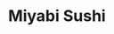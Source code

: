 ---
layout: place
title: Miyabi Sushi
permalink: /washington/tukwila/miyabi-sushi.html
stateAbbr: WA
stateName: Washington
cityName: Tukwila
seo:
  type: restaurant
  links: http://miyabisushi.com/
place_id: ChIJgfl9S85ckFQRonest40Vj8c
photos:
  - name: >-
      places/ChIJgfl9S85ckFQRonest40Vj8c/photos/AeeoHcLyOtpn6j3NK6XEqk5BrDHeGdTeO-jxKmvGZeK5lHSXpXAnAYHiypkCICZIT6ERMPYsMwGceMacB4EIRO6wFENcq1Xxn1W8tdUQovfD1jsDVAjvI10vqQKH0BMLrH0I_UPEAGNJHqyCuDTpF1ZhM8wGoqO55Mo8iyamaHjt5mX8WL0CACFUuIVVhdtHdSlQuY1kD7ljq15A6jUpJWFIEscA7uwYlmiaUjwtx80JInWTtCcDLUtyhOs2Iw9BulVcL7vLruRek6VKqBhCcA96i2LgNtmoD4oibRqW6070UYHZGAJj6Y7S5zICO44sC12VEHV06My_Z0CdL3MXPO1onB1GPCybzzAf8wZjSWH_dIaVAGsDKSLSXIoHDjvE297dhZt1sMEHZ_Lnxme0DzW2UQ7cmvN9yOlOHF7MFM64LRrKLw
    widthPx: 3024
    heightPx: 4032
    authorAttributions:
      - displayName: Huy Nguyen
        uri: https://maps.google.com/maps/contrib/107651313346249553765
        photoUri: >-
          https://lh3.googleusercontent.com/a-/ALV-UjXaQa8o3TwxinmXwFpMmMbGR1S-e24kiSEGs7MDxBAMZs7TdHY=s100-p-k-no-mo
    flagContentUri: >-
      https://www.google.com/local/imagery/report/?cb_client=maps_api_places.places_api&image_key=!1e10!2sCIHM0ogKEICAgICPtbzzZg&hl=en-US
    googleMapsUri: >-
      https://www.google.com/maps/place//data=!3m4!1e2!3m2!1sCIHM0ogKEICAgICPtbzzZg!2e10!4m2!3m1!1s0x54905cce4b7df981:0xc78f158db7ac77a2
  - name: >-
      places/ChIJgfl9S85ckFQRonest40Vj8c/photos/AeeoHcILWLifdLiK8oPNWDKJYddduLNLp6GBhZex1gbjiuINZHDbeqdyTxyDkasv6Tfq71sWiCfJqKpHa-s-Ms42wMhWhtlYZVOzJOCoV9q3sb-Vsh1oShURE8JXld6ejA8bfv0lEIbMkYCveL4HcTs9QCzg5CqliZB12tJjjAzaURlngo_AdU8J4byVc67dA3iQE2PLts1aZVHYgpldQ9VUugXUvvEzQcrpGLi9YFAhDRIqY2dGv5A-EcUWQXvv_raKdiNczL3soMb0Z8d3Yfq1v07ue5xy4he7mltc9N7e3sY3hOtsDYzqXzJsoysmtTMzQS4FKzZCqz0XKzA5kgxPX96pRz44NrtrKHQPes9PNoxCSPTifyWTEUBjKx6K78hwZuaO_RQjBX3Ekyp0X7MXNj7BEsxjol1GthPBo3_rIsDdnTY
    widthPx: 4032
    heightPx: 1960
    authorAttributions:
      - displayName: Melina Burton
        uri: https://maps.google.com/maps/contrib/108181691609708369391
        photoUri: >-
          https://lh3.googleusercontent.com/a-/ALV-UjX1nUGdCATFYHsg6s3cAKUgzlrD1jsNrOTXfVfDyLV5BYiursQ=s100-p-k-no-mo
    flagContentUri: >-
      https://www.google.com/local/imagery/report/?cb_client=maps_api_places.places_api&image_key=!1e10!2sCIHM0ogKEICAgICEwu7K_QE&hl=en-US
    googleMapsUri: >-
      https://www.google.com/maps/place//data=!3m4!1e2!3m2!1sCIHM0ogKEICAgICEwu7K_QE!2e10!4m2!3m1!1s0x54905cce4b7df981:0xc78f158db7ac77a2
  - name: >-
      places/ChIJgfl9S85ckFQRonest40Vj8c/photos/AeeoHcKsL8G84soPp4LgRU69In7kD4DwYpCKmeMhWUc2ux-5iucxgSOh8qWTkeJ80eKXZin1KIooi3tg8rSLxwj6ke4DigiMoniWcxy-sOmi_kQhohHtW7W8_vBm-bvHEW8am3FTILE_1jA6mI90Z-RecVsi0kui_UyoIgqkCgjUYUkXduQX4Q235RIP9VpdKDyt17Nip2Zf6CqVQzCcd7GvtBb6iRKQhDzGdiS3PGTXg3cbf4jnBFdI2e3fddn9UqLw1MlH8IfSpYHTOOg28wr7Q15T_roioc2cPDhrWFwyXd83_WEw6uoj9B_uu5FqPBOGhESndcRN8OCKkqHbYV_3WLzRK-MRtgsgPFqyJTs0nNBFgHdpDN7sr0C0W5O_HyYBL4TfPF21UU3xFQuHYeVHcMB4Eh95s6DA7ckqfF_ZmXm5X3nE
    widthPx: 4032
    heightPx: 3024
    authorAttributions:
      - displayName: Jonah Cortezzo
        uri: https://maps.google.com/maps/contrib/107004290559134746101
        photoUri: >-
          https://lh3.googleusercontent.com/a-/ALV-UjXX8hf9MsgNzUKxJsVhu9jIHwOAg6aag7p5RHqDkwdpG3emHx8LPQ=s100-p-k-no-mo
    flagContentUri: >-
      https://www.google.com/local/imagery/report/?cb_client=maps_api_places.places_api&image_key=!1e10!2sCIHM0ogKEICAgIDL39CLxAE&hl=en-US
    googleMapsUri: >-
      https://www.google.com/maps/place//data=!3m4!1e2!3m2!1sCIHM0ogKEICAgIDL39CLxAE!2e10!4m2!3m1!1s0x54905cce4b7df981:0xc78f158db7ac77a2
  - name: >-
      places/ChIJgfl9S85ckFQRonest40Vj8c/photos/AeeoHcKlbZ7PKZ5vMWYUpHD33dje4HWLZ114tbzgbqBZmDoLy9woXVXkj94RQfuUUei9hWCr-YDoSoI-lO-kJbV0iBHLaeWj5MGRj5cQcaXspb-bONXR4HC8SY0w2xnixcUkNYbYZgjv-Ysjf9dep5ss47Ma6i9Pru977HNm3sEtpcimAKImiIX9OISToPsrkKF1LPuqb_a3tCV7eBJgaQ3oFODUGJ0YyoIYuk0BHHDNuaStI4zL8cQ2FcJrbrUuv4yEJ7wxBxO3bUFsm3bHxIbL2Lj9ZeGDwYR_PUSqnX5cR3Nl1GE0ARBijumXO-iLC4LiJV9FBNqSStvOPEbI0wEKkItfg2MX3bDP61vPXRCSgndvfj3SKN1sgsO9yOB3rj_4AM7BBcDw1U-LCYD_iZYGEVRw_QscyHJdPJufJ_PzBCbudA
    widthPx: 4032
    heightPx: 3024
    authorAttributions:
      - displayName: Nathaniel Dizon
        uri: https://maps.google.com/maps/contrib/109207591030203720438
        photoUri: >-
          https://lh3.googleusercontent.com/a-/ALV-UjW8HIXDasJSUKiFRjJeCV_6iHnXmtk6fkU0u9G9ri1uImGOVEWRqA=s100-p-k-no-mo
    flagContentUri: >-
      https://www.google.com/local/imagery/report/?cb_client=maps_api_places.places_api&image_key=!1e10!2sCIHM0ogKEICAgID4n9zlaA&hl=en-US
    googleMapsUri: >-
      https://www.google.com/maps/place//data=!3m4!1e2!3m2!1sCIHM0ogKEICAgID4n9zlaA!2e10!4m2!3m1!1s0x54905cce4b7df981:0xc78f158db7ac77a2
  - name: >-
      places/ChIJgfl9S85ckFQRonest40Vj8c/photos/AeeoHcLgJ_ZT4d-a1Ikk6tCYQzT6_qTGECar4BqmBCYQyb0yPTbpjwRcl_jG0mo4BSatAaEHW5YUuKYZaPu6gFqU2GUTXiVRKr0CwLxdCB7abrd8kDoUbqby3bzYxdlyipGDQK0IsSRd957PFnzvWtB-ourj51ab4FnwI3DYSNL_b8rZ9IrqG_ez4I9Iu-7rcg4x3RFk3_AiDgfthpuHjzWvJmEnfEvYBIHGFzcPnKjbvNUEe7CWUri_XoFdKoXS-1HldgjBB-FEE7qTBxHFQ5udEfhfcVCRwvN0G6hHq8YTHntPNC9yxwYsbtzhpi2IZENyqOYIgzJ8MUs1Lqi8KQKnqiKTzaEPL1pepsrUlx54U50MnbQLroI1gPyMvgbbUfvz2FPH8z8mFXZGF6o-HiDSZvHSvtl01YLRznY4Sio_q9DlhQ
    widthPx: 3024
    heightPx: 4032
    authorAttributions:
      - displayName: Glitter Gloria
        uri: https://maps.google.com/maps/contrib/103110027334513266147
        photoUri: >-
          https://lh3.googleusercontent.com/a-/ALV-UjXasHLo64HWLyVf8aeJVLEXJY-dbddG-ZRIJ8Y6vUwl03tZCguOng=s100-p-k-no-mo
    flagContentUri: >-
      https://www.google.com/local/imagery/report/?cb_client=maps_api_places.places_api&image_key=!1e10!2sCIHM0ogKEICAgMDI9dKfGw&hl=en-US
    googleMapsUri: >-
      https://www.google.com/maps/place//data=!3m4!1e2!3m2!1sCIHM0ogKEICAgMDI9dKfGw!2e10!4m2!3m1!1s0x54905cce4b7df981:0xc78f158db7ac77a2
  - name: >-
      places/ChIJgfl9S85ckFQRonest40Vj8c/photos/AeeoHcJ7pNTgiscJOswEqO72pq4XLmSb3_iPZ1ua8WjudvKhd5ZjTRCAdG294IiF3ntvyEDVScfDPgYt2rTglSAWfCBoOHEB9Ccj4kbfGWlvIfDKUsRIqBcgiEfuVn5GyBoSrt2FetRSbv7608yjJWq2cPId3gc-kH7oV4niZC0OpY31j8T50DTkaYVI7AZL-CqDU8CoH_kPgZk2GM_xbIt3H5FIj1xhOQ8E8Tr8-d-hJ_skikKZWzyshz_RwOiQaaoU5wiOuSg31t2UlJuy6s3Lr0ckgTgQJaK2RIZplSzkXsJ66v_P1ENKq2xWY_VIkaFUEyuWsKkHCxKDZJTNjdNr2slAcncDMQRX2bNn-kJdjEVB6NrW6jEo1T6xAuVmwRYNjUO75Bx7koWyodrcF5S6nNYmHysAO6po-kfsEK-Un2KWWMg
    widthPx: 3024
    heightPx: 4032
    authorAttributions:
      - displayName: Giao Pham
        uri: https://maps.google.com/maps/contrib/111137422604738306678
        photoUri: >-
          https://lh3.googleusercontent.com/a-/ALV-UjWASbLVNhYPUNoS4VSOZNSz6ccMlzjOdsB0CUfIwp6Mm5ii2Q3r=s100-p-k-no-mo
    flagContentUri: >-
      https://www.google.com/local/imagery/report/?cb_client=maps_api_places.places_api&image_key=!1e10!2sCIHM0ogKEICAgICn5dy25QE&hl=en-US
    googleMapsUri: >-
      https://www.google.com/maps/place//data=!3m4!1e2!3m2!1sCIHM0ogKEICAgICn5dy25QE!2e10!4m2!3m1!1s0x54905cce4b7df981:0xc78f158db7ac77a2
  - name: >-
      places/ChIJgfl9S85ckFQRonest40Vj8c/photos/AeeoHcK8paEKOCo0PgAp_yW9PgyG3DrTphPLkPPOxzfcokYtzjguS_RI6t3U2daYg8XOLHavXakFVIe9WGaR_VO7DmN3ehbr9LEy7zf7vw1kUik5PNKuGA8Tx7F405JLaZ7HanDHfdF6w-bFLGkpCCBoBxxnlS8JwmwO8-zl33Q12MknDGsVQlqY3bM-GBpXoE7_tkEAyM2Y0zMaJP_TzzM-BpMUrsHyXjtLrsQn6vPJZXfHNxmnYV4z1aUMMbLEzaHiwnP0umXf6YX1IMsyXWMhJgIO_gCIcZ5HW1OkV6QD1SvWUvmF9fOXZvvrS-qaD3TMholfgtBL_WV4kEOGP0NSLNL3LiS88TknwNphYK_I0LQosIi4VzI1TKM39sxXtrONjBvshoKlJ_zYSRNkYuO3dd_gt_vZN7-YCkz1tZ6mlTXrjYBc
    widthPx: 4032
    heightPx: 2666
    authorAttributions:
      - displayName: Melanie E
        uri: https://maps.google.com/maps/contrib/111136896090209853190
        photoUri: >-
          https://lh3.googleusercontent.com/a-/ALV-UjUR0bJcxqNkJt-i1wxCH3EaQXevncA86panZszfT__NAs_0KWRp=s100-p-k-no-mo
    flagContentUri: >-
      https://www.google.com/local/imagery/report/?cb_client=maps_api_places.places_api&image_key=!1e10!2sCIHM0ogKEICAgICz8O-jlQE&hl=en-US
    googleMapsUri: >-
      https://www.google.com/maps/place//data=!3m4!1e2!3m2!1sCIHM0ogKEICAgICz8O-jlQE!2e10!4m2!3m1!1s0x54905cce4b7df981:0xc78f158db7ac77a2
  - name: >-
      places/ChIJgfl9S85ckFQRonest40Vj8c/photos/AeeoHcJTpKhiMspemkRxLKcCHLXtYyRwV-gsV2pSDNr2lgIO4n-iJU6kfCj06zZpmAuJCzFRXM1TfIoooFG9E4UtcebsPDXdWuQUrmqKS05KzgUFK8yGZB6l44vQrYIpE5N4w7x9redOeiAbOpXkmE5TqPJi69PfKu-e34Uz8bMw0xOyQzbu5gmXg1tkczLIudHXl_rwpULgMbA4N99JCvWjApfHQjZp5Al5i6ensQeq1m4pkadqbZw3aOyxJwINtbZTROtSqs8j7IHgd0p-6VZJWngfULC1zjCHqpxaUpjviFCt9zYilbxcVdbXyRvtqwHfo3ln33vuEP3wXva8xCbY92QR8wCW4cPNitHa_VX7-EQAKFINuvJcWOAXPPHV02j4BN7in_RttpAzJVRcgbQ5WYdiFotYjcgkzE2b_xdd7R0hwz7hsSS47B1-DfknGU9G
    widthPx: 3000
    heightPx: 4000
    authorAttributions:
      - displayName: Linda Ramsdell
        uri: https://maps.google.com/maps/contrib/107125386106308996130
        photoUri: >-
          https://lh3.googleusercontent.com/a-/ALV-UjUo261lLtP4Xo9SeuImoTytsbDWU6HAi-92kJYERtDy1hc7kPr6RQ=s100-p-k-no-mo
    flagContentUri: >-
      https://www.google.com/local/imagery/report/?cb_client=maps_api_places.places_api&image_key=!1e10!2sCIABIhAGbzzgMhaKx2fI2gYAAazd&hl=en-US
    googleMapsUri: >-
      https://www.google.com/maps/place//data=!3m4!1e2!3m2!1sCIABIhAGbzzgMhaKx2fI2gYAAazd!2e10!4m2!3m1!1s0x54905cce4b7df981:0xc78f158db7ac77a2
  - name: >-
      places/ChIJgfl9S85ckFQRonest40Vj8c/photos/AeeoHcLSz4wgQzKkXNIVtSeK2GDWgYKli_kpQrINrwCGAdHdNGel9JhHLUZFrc2kk3snihUoCFBxQ2_4_2n_jxiJNdp_5oWtDWDK4PTqwUSxFJ1Auz2_adxm-mV-tsKXg4dZqifXO8QycsQEyVtyIsMPEstyBytb899dVBm15jF2jA_B4j6uYGCdmApEDbOBUnN6gFSRDxbVb6tWvgauUML-E1JSM0mIVVuzCWBFCmFQ1tmJBnubT97QTIm4mU9MwZIduINfnZGG5nc9Zy4LQ8iMAbSbPgwbOKNzx0nzBJsFXbuj6iPz8_103E1yjjMDNcMmePJIVWCSsPaO4LIBSlnkfK503wc2_9tirKDSOt5A81XXSN8W3deL0jRsKZMgx_6FWCkS5I1etK_JYQ9vU5VTHmGL_t1SihdjZK5v0_GhpRDfDV0
    widthPx: 3024
    heightPx: 3656
    authorAttributions:
      - displayName: Nami N
        uri: https://maps.google.com/maps/contrib/104725421306565261130
        photoUri: >-
          https://lh3.googleusercontent.com/a-/ALV-UjXXQ_y1xehjFRc7k4ZOGcjk1ejvy4aZNfXrVMDCBHrcQzc-GiZ2=s100-p-k-no-mo
    flagContentUri: >-
      https://www.google.com/local/imagery/report/?cb_client=maps_api_places.places_api&image_key=!1e10!2sCIHM0ogKEICAgICZ5PCDhQE&hl=en-US
    googleMapsUri: >-
      https://www.google.com/maps/place//data=!3m4!1e2!3m2!1sCIHM0ogKEICAgICZ5PCDhQE!2e10!4m2!3m1!1s0x54905cce4b7df981:0xc78f158db7ac77a2
  - name: >-
      places/ChIJgfl9S85ckFQRonest40Vj8c/photos/AeeoHcInE2kMtmfMAaX0UVDCZP4KD2BUWYRleUsMPDUIV4nkz8ORbGhm7-88ygDNYEKBdN9q2_Iysvr3BwfPXHaYCEChkXb7qm4e5mZYKO642v7FJw893gDYxKxZx34EU98Wv7FwQvZJC-y1QtUsi5BXY1ob3Acky4w1KwNW-sxI2bzNFFoFIWSXiu8mgwRuuYk_sFMd_O48wR0gy2J0BjA3_2XAWecF7sRbiH5iDGo3ED91uftQsfs4_rzmT4obKZS8EL8vxCqXPi6ZoUbnPokGrsNhC6hj-thrDyJHyVPlMSsmUYtsgYruF4sxHO2vQeM5o2s88XN5MvwFBRNz03qVtcwxkddD9ATiU7Qd11ebRazO7b9wz_ECwmuymTOBIuJjukbbAsERq6QA0E1bj1aoMUeq0p7490EqAG7Nq93_AyE
    widthPx: 3000
    heightPx: 4000
    authorAttributions:
      - displayName: Michael Neria
        uri: https://maps.google.com/maps/contrib/108822003710535289671
        photoUri: >-
          https://lh3.googleusercontent.com/a-/ALV-UjV3zBRuAo5JyMoOvGIkqFMiM5BphlV3Z9HuCbH7ssmlqnjDVsn6tA=s100-p-k-no-mo
    flagContentUri: >-
      https://www.google.com/local/imagery/report/?cb_client=maps_api_places.places_api&image_key=!1e10!2sCIHM0ogKEICAgICz88fjCw&hl=en-US
    googleMapsUri: >-
      https://www.google.com/maps/place//data=!3m4!1e2!3m2!1sCIHM0ogKEICAgICz88fjCw!2e10!4m2!3m1!1s0x54905cce4b7df981:0xc78f158db7ac77a2
address: 16820 Southcenter Pkwy, Tukwila, WA 98188, USA
street: 16820 Southcenter Pkwy
city: Tukwila
state: WA
zip: '98188'
country: USA
neighborhood: Southcenter
latitude: '47.452756'
longitude: '-122.260688'
accessibility_options:
  wheelchairAccessibleParking: true
  wheelchairAccessibleEntrance: true
  wheelchairAccessibleRestroom: true
  wheelchairAccessibleSeating: true
business_status: OPERATIONAL
name: Miyabi Sushi
google_maps_links:
  directionsUri: >-
    https://www.google.com/maps/dir//''/data=!4m7!4m6!1m1!4e2!1m2!1m1!1s0x54905cce4b7df981:0xc78f158db7ac77a2!3e0
  placeUri: https://maps.google.com/?cid=14379735833633388450
  writeAReviewUri: >-
    https://www.google.com/maps/place//data=!4m3!3m2!1s0x54905cce4b7df981:0xc78f158db7ac77a2!12e1
  reviewsUri: >-
    https://www.google.com/maps/place//data=!4m4!3m3!1s0x54905cce4b7df981:0xc78f158db7ac77a2!9m1!1b1
  photosUri: >-
    https://www.google.com/maps/place//data=!4m3!3m2!1s0x54905cce4b7df981:0xc78f158db7ac77a2!10e5
primary_type: Japanese Restaurant
opening_hours:
  openNow: false
  periods:
    - open:
        day: 0
        hour: 16
        minute: 30
      close:
        day: 0
        hour: 20
        minute: 30
    - open:
        day: 1
        hour: 11
        minute: 15
      close:
        day: 1
        hour: 14
        minute: 0
    - open:
        day: 1
        hour: 16
        minute: 30
      close:
        day: 1
        hour: 21
        minute: 0
    - open:
        day: 2
        hour: 11
        minute: 15
      close:
        day: 2
        hour: 14
        minute: 0
    - open:
        day: 2
        hour: 16
        minute: 30
      close:
        day: 2
        hour: 21
        minute: 0
    - open:
        day: 3
        hour: 11
        minute: 15
      close:
        day: 3
        hour: 14
        minute: 0
    - open:
        day: 3
        hour: 16
        minute: 30
      close:
        day: 3
        hour: 21
        minute: 0
    - open:
        day: 4
        hour: 11
        minute: 15
      close:
        day: 4
        hour: 14
        minute: 0
    - open:
        day: 4
        hour: 16
        minute: 30
      close:
        day: 4
        hour: 21
        minute: 0
    - open:
        day: 5
        hour: 11
        minute: 15
      close:
        day: 5
        hour: 14
        minute: 0
    - open:
        day: 5
        hour: 16
        minute: 30
      close:
        day: 5
        hour: 21
        minute: 30
    - open:
        day: 6
        hour: 12
        minute: 0
      close:
        day: 6
        hour: 14
        minute: 30
    - open:
        day: 6
        hour: 16
        minute: 30
      close:
        day: 6
        hour: 21
        minute: 30
  weekdayDescriptions:
    - 'Monday: 11:15 AM – 2:00 PM, 4:30 – 9:00 PM'
    - 'Tuesday: 11:15 AM – 2:00 PM, 4:30 – 9:00 PM'
    - 'Wednesday: 11:15 AM – 2:00 PM, 4:30 – 9:00 PM'
    - 'Thursday: 11:15 AM – 2:00 PM, 4:30 – 9:00 PM'
    - 'Friday: 11:15 AM – 2:00 PM, 4:30 – 9:30 PM'
    - 'Saturday: 12:00 – 2:30 PM, 4:30 – 9:30 PM'
    - 'Sunday: 4:30 – 8:30 PM'
  nextOpenTime: '2025-05-03T23:30:00Z'
secondary_opening_hours:
  regular:
    weekdayDescriptions: null
    type: null
  current:
    weekdayDescriptions: null
    type: null
phone: (206) 575-6815
price_level: PRICE_LEVEL_MODERATE
price_range: null
rating: '4.5'
rating_count: 1702
website: http://miyabisushi.com/
description: >-
  Discover Miyabi Sushi in Tukwila, WA$$$Nestled in Tukwila, WA, Miyabi Sushi
  stands out as a welcoming spot for those seeking authentic Japanese flavors in
  a casual setting. This eatery specializes in fresh sushi rolls, bento boxes,
  and a variety of hot dishes that highlight creative presentations and quality
  ingredients, making it a go-to choice for sushi enthusiasts exploring local
  dining options. The restaurant boasts accessibility features like
  wheelchair-friendly entrances and seating, ensuring a comfortable experience
  for all visitors, while its strip mall location adds to the convenience for
  those searching for sushi near me. With moderate pricing and a menu that
  balances traditional favorites with innovative twists, it's an ideal stop for
  anyone craving top-rated sushi in a relaxed atmosphere. Operating hours cater
  to both lunch and dinner crowds, offering ample opportunities to enjoy
  Japanese-inspired meals without the hassle.
generative_summary: >-
  Discover Miyabi Sushi in Tukwila, WA$$$Nestled in Tukwila, WA, Miyabi Sushi
  stands out as a welcoming spot for those seeking authentic Japanese flavors in
  a casual setting. This eatery specializes in fresh sushi rolls, bento boxes,
  and a variety of hot dishes that highlight creative presentations and quality
  ingredients, making it a go-to choice for sushi enthusiasts exploring local
  dining options. The restaurant boasts accessibility features like
  wheelchair-friendly entrances and seating, ensuring a comfortable experience
  for all visitors, while its strip mall location adds to the convenience for
  those searching for sushi near me. With moderate pricing and a menu that
  balances traditional favorites with innovative twists, it's an ideal stop for
  anyone craving top-rated sushi in a relaxed atmosphere. Operating hours cater
  to both lunch and dinner crowds, offering ample opportunities to enjoy
  Japanese-inspired meals without the hassle.
generative_disclosure: Summarized by AI using the Grok-3-Mini model.
reviews:
  - name: >-
      places/ChIJgfl9S85ckFQRonest40Vj8c/reviews/ChdDSUhNMG9nS0VJQ0FnSURIdjYtSWpRRRAB
    relativePublishTimeDescription: 7 months ago
    rating: 5
    text:
      text: >-
        I had an amazing dining experience at Miyabi Sushi in Tukwila! The sushi
        was incredibly fresh, beautifully presented, and full of flavor. The
        menu offers a wide variety of options, from traditional favorites to
        creative rolls that really stand out. The staff was friendly, attentive,
        and made sure we had everything we needed throughout the meal. The
        ambiance was warm and inviting, perfect for a relaxed meal or a special
        night out. I’ll definitely be coming back to Miyabi Sushi – highly
        recommend for sushi lovers in the area!
      languageCode: en
    originalText:
      text: >-
        I had an amazing dining experience at Miyabi Sushi in Tukwila! The sushi
        was incredibly fresh, beautifully presented, and full of flavor. The
        menu offers a wide variety of options, from traditional favorites to
        creative rolls that really stand out. The staff was friendly, attentive,
        and made sure we had everything we needed throughout the meal. The
        ambiance was warm and inviting, perfect for a relaxed meal or a special
        night out. I’ll definitely be coming back to Miyabi Sushi – highly
        recommend for sushi lovers in the area!
      languageCode: en
    authorAttribution:
      displayName: Chanil Jung
      uri: https://www.google.com/maps/contrib/110370796704634416174/reviews
      photoUri: >-
        https://lh3.googleusercontent.com/a-/ALV-UjXUQGp1nrL9JxzAwqk4JQgTjHyMBxLETKa4reQFPABq175G_ZSPDw=s128-c0x00000000-cc-rp-mo-ba5
    publishTime: '2024-09-21T11:55:06.862664Z'
    flagContentUri: >-
      https://www.google.com/local/review/rap/report?postId=ChdDSUhNMG9nS0VJQ0FnSURIdjYtSWpRRRAB&d=17924085&t=1
    googleMapsUri: >-
      https://www.google.com/maps/reviews/data=!4m6!14m5!1m4!2m3!1sChdDSUhNMG9nS0VJQ0FnSURIdjYtSWpRRRAB!2m1!1s0x54905cce4b7df981:0xc78f158db7ac77a2
  - name: >-
      places/ChIJgfl9S85ckFQRonest40Vj8c/reviews/ChZDSUhNMG9nS0VJQ0FnSUNQbThqbUdBEAE
    relativePublishTimeDescription: 5 months ago
    rating: 5
    text:
      text: >-
        Everything was incredible that I the tempora was light and delicious.
        The fish was cut perfectly and very fresh and I even tried their
        tacoyaki which was incredible.
      languageCode: en
    originalText:
      text: >-
        Everything was incredible that I the tempora was light and delicious.
        The fish was cut perfectly and very fresh and I even tried their
        tacoyaki which was incredible.
      languageCode: en
    authorAttribution:
      displayName: John Musumeci
      uri: https://www.google.com/maps/contrib/117556302935685343410/reviews
      photoUri: >-
        https://lh3.googleusercontent.com/a-/ALV-UjUf4cPbMbd5ipEFBaYY8kdKBSEZCrGaO-0vRkbphO1F6cZF6W0Xhg=s128-c0x00000000-cc-rp-mo-ba4
    publishTime: '2024-11-28T06:37:19.971206Z'
    flagContentUri: >-
      https://www.google.com/local/review/rap/report?postId=ChZDSUhNMG9nS0VJQ0FnSUNQbThqbUdBEAE&d=17924085&t=1
    googleMapsUri: >-
      https://www.google.com/maps/reviews/data=!4m6!14m5!1m4!2m3!1sChZDSUhNMG9nS0VJQ0FnSUNQbThqbUdBEAE!2m1!1s0x54905cce4b7df981:0xc78f158db7ac77a2
  - name: >-
      places/ChIJgfl9S85ckFQRonest40Vj8c/reviews/ChZDSUhNMG9nS0VJQ0FnSUMzbE5UX0tnEAE
    relativePublishTimeDescription: 6 months ago
    rating: 5
    text:
      text: >-
        Miyabi is a cozy little sushi place in Southcenter. Prices are about
        on-par with other sushi places of this quality (so not too cheap really
        😅). You get what you pay for :) I can tell they really care about their
        food and customers!
      languageCode: en
    originalText:
      text: >-
        Miyabi is a cozy little sushi place in Southcenter. Prices are about
        on-par with other sushi places of this quality (so not too cheap really
        😅). You get what you pay for :) I can tell they really care about their
        food and customers!
      languageCode: en
    authorAttribution:
      displayName: Stacey L.
      uri: https://www.google.com/maps/contrib/106180889044879860604/reviews
      photoUri: >-
        https://lh3.googleusercontent.com/a-/ALV-UjWnl6b8Iz1b0jhBKs1L3mqAcraHZsnzlOu1HGl-usn4nl69TYZAIw=s128-c0x00000000-cc-rp-mo-ba5
    publishTime: '2024-11-03T03:48:26.416369Z'
    flagContentUri: >-
      https://www.google.com/local/review/rap/report?postId=ChZDSUhNMG9nS0VJQ0FnSUMzbE5UX0tnEAE&d=17924085&t=1
    googleMapsUri: >-
      https://www.google.com/maps/reviews/data=!4m6!14m5!1m4!2m3!1sChZDSUhNMG9nS0VJQ0FnSUMzbE5UX0tnEAE!2m1!1s0x54905cce4b7df981:0xc78f158db7ac77a2
  - name: >-
      places/ChIJgfl9S85ckFQRonest40Vj8c/reviews/ChdDSUhNMG9nS0VJQ0FnTUR3bC15YmdBRRAB
    relativePublishTimeDescription: a month ago
    rating: 5
    text:
      text: >-
        Really great sushi and super friendly staff. The greater met us at the
        front with a warm smile and sat us at a table right away. The sushi and
        sashimi was fantastic and filling. It's our go to place in Tukwilla. My
        only complaint is the space is really cramped, due to the small size and
        the parking can be a challenge due to the location. But still very worth
        it.
      languageCode: en
    originalText:
      text: >-
        Really great sushi and super friendly staff. The greater met us at the
        front with a warm smile and sat us at a table right away. The sushi and
        sashimi was fantastic and filling. It's our go to place in Tukwilla. My
        only complaint is the space is really cramped, due to the small size and
        the parking can be a challenge due to the location. But still very worth
        it.
      languageCode: en
    authorAttribution:
      displayName: R L
      uri: https://www.google.com/maps/contrib/114222059623681896846/reviews
      photoUri: >-
        https://lh3.googleusercontent.com/a-/ALV-UjXulKMHPmlqmJsKe37ItIJbDVAg_efgmfSPMxkJS6V3wd5aszIS=s128-c0x00000000-cc-rp-mo-ba3
    publishTime: '2025-03-28T20:22:21.310965Z'
    flagContentUri: >-
      https://www.google.com/local/review/rap/report?postId=ChdDSUhNMG9nS0VJQ0FnTUR3bC15YmdBRRAB&d=17924085&t=1
    googleMapsUri: >-
      https://www.google.com/maps/reviews/data=!4m6!14m5!1m4!2m3!1sChdDSUhNMG9nS0VJQ0FnTUR3bC15YmdBRRAB!2m1!1s0x54905cce4b7df981:0xc78f158db7ac77a2
  - name: >-
      places/ChIJgfl9S85ckFQRonest40Vj8c/reviews/ChZDSUhNMG9nS0VJQ0FnSUNWOXE2V0h3EAE
    relativePublishTimeDescription: 3 months ago
    rating: 5
    text:
      text: >-
        Totally legit … absolutely delicious.

        James, the Chef, was so on point with the little details that make for a
        great experience and meal.   The fish and rice were prepared perfectly
        (and I don’t use that term often).

        The selection of non-traditional fish was excellent and the hand rolls
        were well balanced and not soggy.  They even had all the ingredients to
        make an authentic futomaki. This place is definitely worth a trip much
        less a stop…. You won’t be disappointed.
      languageCode: en
    originalText:
      text: >-
        Totally legit … absolutely delicious.

        James, the Chef, was so on point with the little details that make for a
        great experience and meal.   The fish and rice were prepared perfectly
        (and I don’t use that term often).

        The selection of non-traditional fish was excellent and the hand rolls
        were well balanced and not soggy.  They even had all the ingredients to
        make an authentic futomaki. This place is definitely worth a trip much
        less a stop…. You won’t be disappointed.
      languageCode: en
    authorAttribution:
      displayName: QuietBark
      uri: https://www.google.com/maps/contrib/116416277271724651208/reviews
      photoUri: >-
        https://lh3.googleusercontent.com/a-/ALV-UjVLE-8AaM_TWG4BraGrdoFddobrDdpWGB-4dEBzwShPAoNU1TYuzA=s128-c0x00000000-cc-rp-mo-ba4
    publishTime: '2025-01-25T01:53:33.731286Z'
    flagContentUri: >-
      https://www.google.com/local/review/rap/report?postId=ChZDSUhNMG9nS0VJQ0FnSUNWOXE2V0h3EAE&d=17924085&t=1
    googleMapsUri: >-
      https://www.google.com/maps/reviews/data=!4m6!14m5!1m4!2m3!1sChZDSUhNMG9nS0VJQ0FnSUNWOXE2V0h3EAE!2m1!1s0x54905cce4b7df981:0xc78f158db7ac77a2
review_summary: >-
  What Customers Are Buzzing About$$$Folks rave about the fresh and flavorful
  sushi at this spot, noting how the variety keeps things exciting without
  breaking the bank. Many appreciate the friendly service that makes dining feel
  welcoming and attentive, turning meals into enjoyable experiences even in a
  cozy space. While some mention the parking and seating can get a bit tight
  during peak times, it's generally seen as a minor trade-off for the delicious
  bento boxes and sashimi that hit the spot just right. Overall, visitors find
  it a solid pick for groups or families looking for reliable Japanese fare,
  with the balance of quality and affordability drawing in repeat crowds. If
  you're hunting for sushi places near me that deliver on taste and value, this
  location often leaves people satisfied and eager to return for more.
review_disclosure: Summarized by AI using the Grok-3-Mini model.
parking_options:
  freeParkingLot: true
  freeStreetParking: true
  valetParking: false
payment_options:
  acceptsCreditCards: true
  acceptsDebitCards: true
  acceptsCashOnly: false
allow_dogs: null
curbside_pickup: false
delivery: null
dine_in: true
good_for_children: true
good_for_groups: true
good_for_sports: false
live_music: false
menu_for_children: true
outdoor_seating: null
reservable: false
restroom: true
serves_beer: true
serves_breakfast: false
serves_brunch: false
serves_cocktails: true
serves_coffee: false
serves_dinner: true
serves_dessert: true
serves_lunch: true
serves_vegetarian_food: true
serves_wine: true
takeout: true
update_category: atmosphere
places_description: >-
  Located in a strip mall, this Japanese fixture prepares creative sushi & other
  kitchen-cooked fare.

---